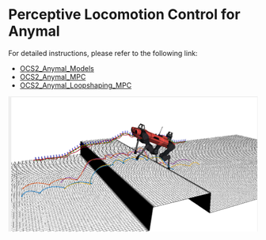 # Perceptive Locomotion Control for Anymal

For detailed instructions, please refer to the following link:
* [OCS2_Anymal_Models](ocs2_anymal_models/)
* [OCS2_Anymal_MPC](ocs2_anymal_mpc/)
* [OCS2_Anymal_Loopshaping_MPC](ocs2_anymal_loopshaping_mpc/)

![image-20240806111951428](ocs2_anymal_loopshaping_mpc/assets/image-20240806111951428.png)